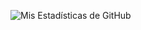 ![Mis Estadísticas de GitHub](https://github-readme-stats.vercel.app/api?username=vsmuggling2023&show_icons=true&theme=radical)

